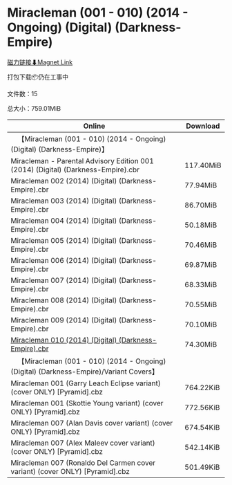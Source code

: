 # Miracleman (001 - 010) (2014 - Ongoing) (Digital) (Darkness-Empire)

[磁力链接⬇Magnet Link](magnet:?xt=urn:btih:1f6e40ec6baaf410569db366ebecfc6badb36fd0&dn=Miracleman%20%28001%20-%20010%29%20%282014%20-%20Ongoing%29%20%28Digital%29%20%28Darkness-Empire%29)

打包下载📦仍在工事中

文件数：15

总大小：759.01MiB

Online | Download
--- | ---
&emsp;【Miracleman (001 - 010) (2014 - Ongoing) (Digital) (Darkness-Empire)】 | 
Miracleman - Parental Advisory Edition 001 (2014) (Digital) (Darkness-Empire).cbr | 117.40MiB
Miracleman 002 (2014) (Digital) (Darkness-Empire).cbr | 77.94MiB
Miracleman 003 (2014) (Digital) (Darkness-Empire).cbr | 86.70MiB
Miracleman 004 (2014) (Digital) (Darkness-Empire).cbr | 50.18MiB
Miracleman 005 (2014) (Digital) (Darkness-Empire).cbr | 70.46MiB
Miracleman 006 (2014) (Digital) (Darkness-Empire).cbr | 69.87MiB
Miracleman 007 (2014) (Digital) (Darkness-Empire).cbr | 68.33MiB
Miracleman 008 (2014) (Digital) (Darkness-Empire).cbr | 70.55MiB
Miracleman 009 (2014) (Digital) (Darkness-Empire).cbr | 70.10MiB
[Miracleman 010 (2014) (Digital) (Darkness-Empire).cbr](https://github.com/alicewish/markdown/blob/master/comic/Miracleman-010-2014-Digital-Darkness-Empire-cbr.md) | 74.30MiB
&emsp;【Miracleman (001 - 010) (2014 - Ongoing) (Digital) (Darkness-Empire)/Variant Covers】 | 
Miracleman 001 (Garry Leach Eclipse variant) (cover ONLY) \[Pyramid\].cbz | 764.22KiB
Miracleman 001 (Skottie Young variant) (cover ONLY) \[Pyramid\].cbz | 772.56KiB
Miracleman 007 (Alan Davis cover variant) (cover ONLY) \[Pyramid\].cbz | 674.54KiB
Miracleman 007 (Alex Maleev cover variant) (cover ONLY) \[Pyramid\].cbz | 542.14KiB
Miracleman 007 (Ronaldo Del Carmen cover variant) (cover ONLY) \[Pyramid\].cbz | 501.49KiB